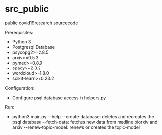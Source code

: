 # src_public
public covid19research sourcecode


Prerequisites:
* Python 3
* Postgresql Database
* psycopg2>=2.8.5
* arxiv>=0.5.3
* pymed>=0.8.9
* spacy>=2.3.2
* wordcloud>=1.8.0
* scikit-learn>=0.23.2

Configuration:
* Configure psql database access in helpers.py

Run:
* python3 main.py --help
   --create-database: deletes and recreates the psql database
   --fetch-data: fetches new data from medline biorxiv and arxiv
   --renew-topic-model: renews or creates the topic-model
